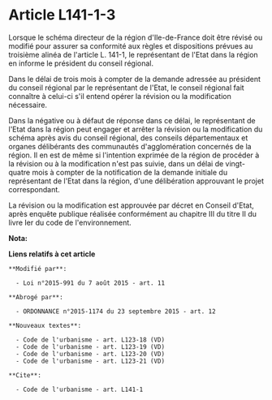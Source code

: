 # Article L141-1-3

Lorsque le schéma directeur de la région d'Ile-de-France doit être révisé ou modifié pour assurer sa conformité aux règles et
dispositions prévues au troisième alinéa de l'article L. 141-1, le représentant de l'Etat dans la région en informe le
président du conseil régional. 

Dans le délai de trois mois à compter de la demande adressée au président du conseil régional par le représentant de l'Etat,
le conseil régional fait connaître à celui-ci s'il entend opérer la révision ou la modification nécessaire. 

Dans la négative ou à défaut de réponse dans ce délai, le représentant de l'Etat dans la région peut engager et arrêter la
révision ou la modification du schéma après avis du conseil régional, des conseils départementaux et organes délibérants des
communautés d'agglomération concernés de la région. Il en est de même si l'intention exprimée de la région de procéder à la
révision ou à la modification n'est pas suivie, dans un délai de vingt-quatre mois à compter de la notification de la demande
initiale du représentant de l'Etat dans la région, d'une délibération approuvant le projet correspondant. 

La révision ou la modification est approuvée par décret en Conseil d'Etat, après enquête publique réalisée conformément au
chapitre III du titre II du livre Ier du code de l'environnement.

**Nota:**



**Liens relatifs à cet article**

	**Modifié par**:

	  - Loi n°2015-991 du 7 août 2015 - art. 11

	**Abrogé par**:

	  - ORDONNANCE n°2015-1174 du 23 septembre 2015 - art. 12

	**Nouveaux textes**:

	  - Code de l'urbanisme - art. L123-18 (VD)
	  - Code de l'urbanisme - art. L123-19 (VD)
	  - Code de l'urbanisme - art. L123-20 (VD)
	  - Code de l'urbanisme - art. L123-21 (VD)

	**Cite**:

	  - Code de l'urbanisme - art. L141-1
